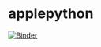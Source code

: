# applepython

[![Binder](https://mybinder.org/badge_logo.svg)](https://mybinder.org/v2/gh/fenago/applepython/HEAD)
